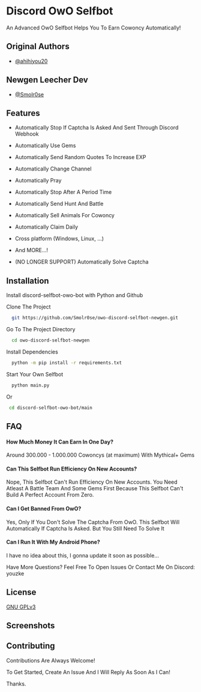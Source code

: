 
# Discord OwO Selfbot

An Advanced OwO Selfbot Helps You To Earn Cowoncy Automatically!

## Original Authors

- [@ahihiyou20](https://www.github.com/ahihiyou20)

## Newgen Leecher Dev

- [@Smolr0se](https://github.com/Smolr0se)

## Features

- Automatically Stop If Captcha Is Asked And Sent Through Discord Webhook
- Automatically Use Gems
- Automatically Send Random Quotes To Increase EXP
- Automatically Change Channel
- Automatically Pray
- Automatically Stop After A Period Time
- Automatically Send Hunt And Battle
- Automatically Sell Animals For Cowoncy
- Automatically Claim Daily
- Cross platform (Windows, Linux, ...)
- And MORE...!

- (NO LONGER SUPPORT) Automatically Solve Captcha

## Installation

Install discord-selfbot-owo-bot with Python and Github

Clone The Project

```bash
  git https://github.com/Smolr0se/owo-discord-selfbot-newgen.git
```

Go To The Project Directory

```bash
  cd owo-discord-selfbot-newgen
```

Install Dependencies

```bash
  python -m pip install -r requirements.txt
```

Start Your Own Selfbot

```bash
  python main.py
```

Or

```bash
 cd discord-selfbot-owo-bot/main
```

## FAQ

#### How Much Money It Can Earn In One Day?

Around 300.000 - 1.000.000 Cowoncys (at maximum) With Mythical+ Gems

#### Can This Selfbot Run Efficiency On New Accounts?

Nope, This Selfbot Can't Run Efficiency On New Accounts. You Need Atleast A Battle Team And Some Gems First Because This Selfbot Can't Build A Perfect Account From Zero.

#### Can I Get Banned From OwO?

Yes, Only If You Don't Solve The Captcha From OwO. This Selfbot Will Automatically If Captcha Is Asked. But You Still Need To Solve It

#### Can I Run It With My Android Phone?

I have no idea about this, I gonna update it soon as possible...

Have More Questions? Feel Free To Open Issues Or Contact Me On Discord: youzke
## License

[GNU GPLv3](https://choosealicense.com/licenses/gpl-3.0/)


## Screenshots



## Contributing

Contributions Are Always Welcome!

To Get Started, Create An Issue And I Will Reply As Soon As I Can!

Thanks.
